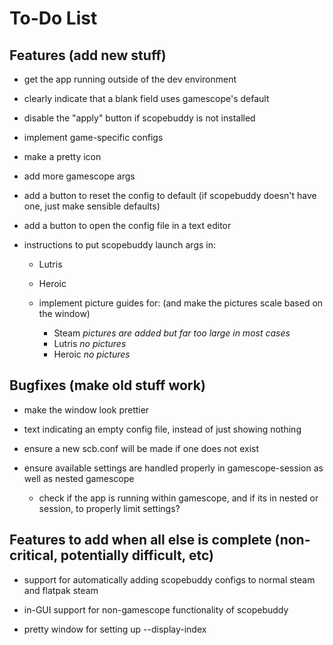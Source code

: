 # To-Do List

## Features (add new stuff)

- get the app running outside of the dev environment

- clearly indicate that a blank field uses gamescope's default

- disable the "apply" button if scopebuddy is not installed

- implement game-specific configs

- make a pretty icon

- add more gamescope args

- add a button to reset the config to default (if scopebuddy doesn't have one, just make sensible defaults)

- add a button to open the config file in a text editor

- instructions to put scopebuddy launch args in:
    - Lutris
    - Heroic

    - implement picture guides for: (and make the pictures scale based on the window)
        - Steam   *pictures are added but far too large in most cases*
        - Lutris   *no pictures*
        - Heroic   *no pictures*

## Bugfixes (make old stuff work)

- make the window look prettier

- text indicating an empty config file, instead of just showing nothing

- ensure a new scb.conf will be made if one does not exist

- ensure available settings are handled properly in gamescope-session as well as nested gamescope
    - check if the app is running within gamescope, and if its in nested or session, to properly limit settings?

## Features to add when all else is complete (non-critical, potentially difficult, etc)

- support for automatically adding scopebuddy configs to normal steam and flatpak steam

- in-GUI support for non-gamescope functionality of scopebuddy

- pretty window for setting up --display-index




